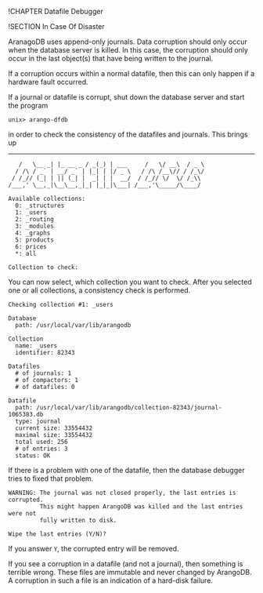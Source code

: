 !CHAPTER Datafile Debugger

!SECTION In Case Of Disaster

AranagoDB uses append-only journals. Data corruption should only occur when the
database server is killed. In this case, the corruption should only occur in the
last object(s) that have being written to the journal.

If a corruption occurs within a normal datafile, then this can only happen if a
hardware fault occurred.

If a journal or datafile is corrupt, shut down the database server and start
the program

    unix> arango-dfdb

in order to check the consistency of the datafiles and journals. This brings up

  ___      _         __ _ _           ___  ___    ___
       /   \__ _| |_ __ _ / _(_) | ___     /   \/ __\  / _ \
      / /\ / _` | __/ _` | |_| | |/ _ \   / /\ /__\// / /_\/
     / /_// (_| | || (_| |  _| | |  __/  / /_// \/  \/ /_\\ 
    /___,' \__,_|\__\__,_|_| |_|_|\___| /___,'\_____/\____/ 

    Available collections:
      0: _structures
      1: _users
      2: _routing
      3: _modules
      4: _graphs
      5: products
      6: prices
      *: all

    Collection to check: 

You can now select, which collection you want to check. After you selected one
or all collections, a consistency check is performed.

    Checking collection #1: _users

    Database
      path: /usr/local/var/lib/arangodb

    Collection
      name: _users
      identifier: 82343

    Datafiles
      # of journals: 1
      # of compactors: 1
      # of datafiles: 0

    Datafile
      path: /usr/local/var/lib/arangodb/collection-82343/journal-1065383.db
      type: journal
      current size: 33554432
      maximal size: 33554432
      total used: 256
      # of entries: 3
      status: OK

If there is a problem with one of the datafile, then the database debugger tries
to fixed that problem.

    WARNING: The journal was not closed properly, the last entries is corrupted.
             This might happen ArangoDB was killed and the last entries were not
             fully written to disk.

    Wipe the last entries (Y/N)?

If you answer `Y`, the corrupted entry will be removed.

If you see a corruption in a datafile (and not a journal), then something is
terrible wrong. These files are immutable and never changed by ArangoDB. A
corruption in such a file is an indication of a hard-disk failure.

